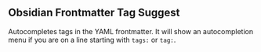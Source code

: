 ## Obsidian Frontmatter Tag Suggest

Autocompletes tags in the YAML frontmatter. It will show an autocompletion menu if you are on a line starting with `tags:` or `tag:`.